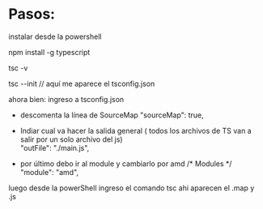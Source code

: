 # Pasos:

instalar desde la powershell

npm install -g typescript

tsc -v

tsc --init  // aquí me aparece el tsconfig.json

ahora bien: ingreso a tsconfig.json
- descomenta la línea de SourceMap
     "sourceMap": true,  
- Indiar cual va hacer la salida general ( todos los archivos de TS van a salir por un solo archivo del js)                             
    "outFile": "./main.js",     

- por último debo ir al module y cambiarlo por amd
   /* Modules */
    "module": "amd", 


luego desde la powerShell ingreso el comando tsc
 ahi aparecen el .map y .js

